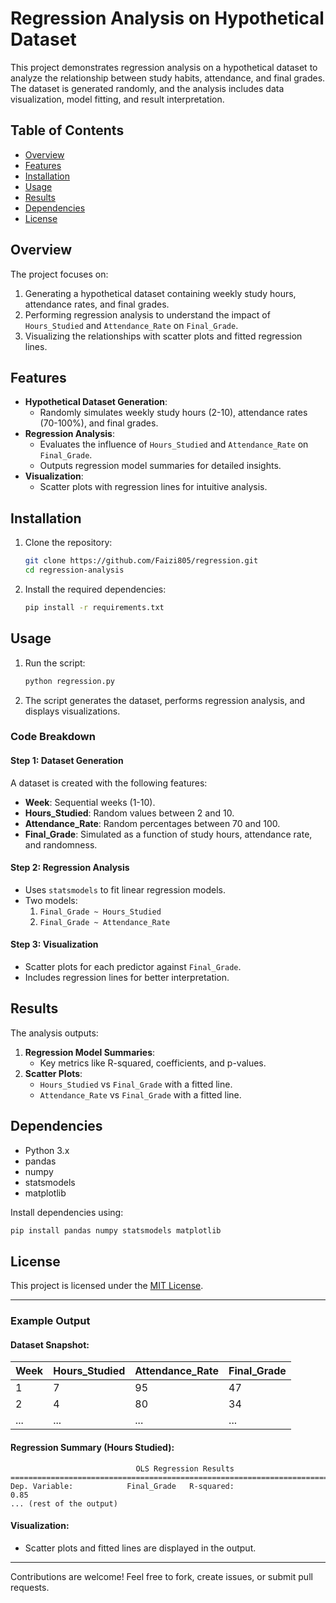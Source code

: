 # Regression Analysis on Hypothetical Dataset

This project demonstrates regression analysis on a hypothetical dataset to analyze the relationship between study habits, attendance, and final grades. The dataset is generated randomly, and the analysis includes data visualization, model fitting, and result interpretation.

## Table of Contents

- [Overview](#overview)
- [Features](#features)
- [Installation](#installation)
- [Usage](#usage)
- [Results](#results)
- [Dependencies](#dependencies)
- [License](#license)

## Overview

The project focuses on:

1. Generating a hypothetical dataset containing weekly study hours, attendance rates, and final grades.
2. Performing regression analysis to understand the impact of `Hours_Studied` and `Attendance_Rate` on `Final_Grade`.
3. Visualizing the relationships with scatter plots and fitted regression lines.

## Features

- **Hypothetical Dataset Generation**:
  - Randomly simulates weekly study hours (2-10), attendance rates (70-100%), and final grades.
- **Regression Analysis**:
  - Evaluates the influence of `Hours_Studied` and `Attendance_Rate` on `Final_Grade`.
  - Outputs regression model summaries for detailed insights.
- **Visualization**:
  - Scatter plots with regression lines for intuitive analysis.

## Installation

1. Clone the repository:
   ```bash
   git clone https://github.com/Faizi805/regression.git
   cd regression-analysis
   ```
2. Install the required dependencies:
   ```bash
   pip install -r requirements.txt
   ```

## Usage

1. Run the script:
   ```bash
   python regression.py
   ```
2. The script generates the dataset, performs regression analysis, and displays visualizations.

### Code Breakdown

#### Step 1: Dataset Generation

A dataset is created with the following features:
- **Week**: Sequential weeks (1-10).
- **Hours_Studied**: Random values between 2 and 10.
- **Attendance_Rate**: Random percentages between 70 and 100.
- **Final_Grade**: Simulated as a function of study hours, attendance rate, and randomness.

#### Step 2: Regression Analysis

- Uses `statsmodels` to fit linear regression models.
- Two models:
  1. `Final_Grade ~ Hours_Studied`
  2. `Final_Grade ~ Attendance_Rate`

#### Step 3: Visualization

- Scatter plots for each predictor against `Final_Grade`.
- Includes regression lines for better interpretation.

## Results

The analysis outputs:
1. **Regression Model Summaries**:
   - Key metrics like R-squared, coefficients, and p-values.
2. **Scatter Plots**:
   - `Hours_Studied` vs `Final_Grade` with a fitted line.
   - `Attendance_Rate` vs `Final_Grade` with a fitted line.

## Dependencies

- Python 3.x
- pandas
- numpy
- statsmodels
- matplotlib

Install dependencies using:
```bash
pip install pandas numpy statsmodels matplotlib
```

## License

This project is licensed under the [MIT License](LICENSE).

---

### Example Output

#### Dataset Snapshot:

| Week | Hours_Studied | Attendance_Rate | Final_Grade |
|------|---------------|-----------------|-------------|
| 1    | 7             | 95              | 47          |
| 2    | 4             | 80              | 34          |
| ...  | ...           | ...             | ...         |

#### Regression Summary (Hours Studied):

```
                            OLS Regression Results                            
==============================================================================
Dep. Variable:            Final_Grade   R-squared:                       0.85
... (rest of the output)
```

#### Visualization:

- Scatter plots and fitted lines are displayed in the output.

---

Contributions are welcome! Feel free to fork, create issues, or submit pull requests.

